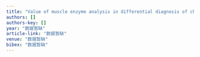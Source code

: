 ```yaml
---
title: "Value of muscle enzyme analysis in differential diagnosis of childhood myopathic hyper-creatine kinase-emia"
authors: []
authors-key: []
year: "数据暂缺"
article-link: "数据暂缺"
venue: "数据暂缺"
bibex: "数据暂缺"
---
```

